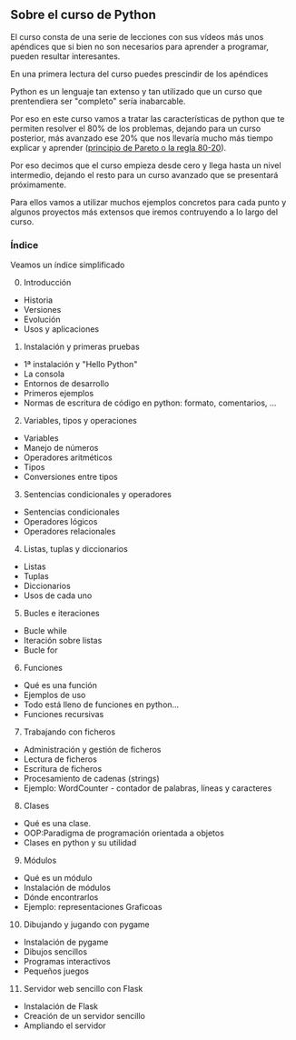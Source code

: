## Sobre el curso de Python
El curso consta de una serie de lecciones con sus vídeos más unos apéndices que si bien no son necesarios para aprender a programar, pueden resultar interesantes.

En una primera lectura del curso puedes prescindir de los apéndices

Python es un lenguaje tan extenso y tan utilizado que un curso que prentendiera ser "completo" sería inabarcable.

Por eso en este curso vamos a tratar las características de python que te permiten resolver el 80% de los problemas, dejando para un curso posterior, más avanzado ese 20% que nos llevaría mucho más tiempo explicar y aprender ([principio de Pareto o la regla 80-20](https://es.wikipedia.org/wiki/Principio_de_Pareto)).

Por eso decimos que el curso empieza desde cero y llega hasta un nivel intermedio, dejando el resto para un curso avanzado que se presentará próximamente.

Para ellos vamos a utilizar muchos ejemplos concretos para cada punto y algunos proyectos más extensos que iremos contruyendo a lo largo del curso.



### Índice

Veamos un índice simplificado

0. Introducción
* Historia 
* Versiones 
* Evolución
* Usos y aplicaciones

1. Instalación y primeras pruebas
* 1ª instalación y  "Hello Python"
* La consola
* Entornos de desarrollo
* Primeros ejemplos
* Normas de escritura de código en python: formato, comentarios, ...


2. Variables, tipos y operaciones 
* Variables
* Manejo de números
* Operadores aritméticos
* Tipos
* Conversiones entre tipos

3. Sentencias condicionales y operadores
* Sentencias condicionales
* Operadores lógicos
* Operadores relacionales

4. Listas, tuplas y diccionarios
* Listas
* Tuplas
* Diccionarios
* Usos de cada uno

5. Bucles e iteraciones 
* Bucle while
* Iteración sobre listas
* Bucle for

6. Funciones
* Qué es una función
* Ejemplos de uso
* Todo está lleno de funciones en python...
* Funciones recursivas

7. Trabajando con ficheros
* Administración y gestión de ficheros
* Lectura de ficheros
* Escritura de ficheros
* Procesamiento de cadenas (strings)
* Ejemplo: WordCounter - contador de palabras, líneas y caracteres

8. Clases
* Qué es una clase. 
* OOP:Paradigma de programación orientada a objetos
* Clases en python y su utilidad

9. Módulos
* Qué es un módulo
* Instalación de módulos
* Dónde encontrarlos
* Ejemplo: representaciones Graficoas

10. Dibujando y jugando con pygame
* Instalación de pygame
* Dibujos sencillos
* Programas interactivos
* Pequeños juegos

11. Servidor web sencillo con Flask
* Instalación de Flask
* Creación de un servidor sencillo
* Ampliando el servidor


